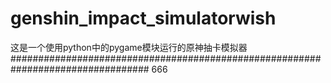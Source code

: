 # genshin_impact_simulatorwish
这是一个使用python中的pygame模块运行的原神抽卡模拟器
################################################################################# 666
